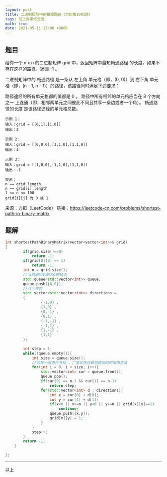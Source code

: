 ```yaml
---
layout: post
title: 二进制矩阵中的最短路径（力扣第1091题）
tags: 纸上得来终觉浅
math: true
date: 2021-05-11 13:00 +0800
---
```


## 题目

给你一个 n x n 的二进制矩阵 grid 中，返回矩阵中最短畅通路径 的长度。如果不存在这样的路径，返回 -1 。

二进制矩阵中的 畅通路径 是一条从 左上角 单元格（即，(0, 0)）到 右下角 单元格（即，(n - 1, n - 1)）的路径，该路径同时满足下述要求：

路径途经的所有单元格都的值都是 0 。
路径中所有相邻的单元格应当在 8 个方向之一 上连通（即，相邻两单元之间彼此不同且共享一条边或者一个角）。
畅通路径的长度 是该路径途经的单元格总数。


```
示例 1：
输入：grid = [[0,1],[1,0]]
输出：2

示例 2：
输入：grid = [[0,0,0],[1,1,0],[1,1,0]]
输出：4

示例 3：
输入：grid = [[1,0,0],[1,1,0],[1,1,0]]
输出：-1

提示：
n == grid.length
n == grid[i].length
1 <= n <= 100
grid[i][j] 为 0 或 1
```

来源：力扣（LeetCode）
链接：https://leetcode-cn.com/problems/shortest-path-in-binary-matrix





## 题解



```c++
int shortestPathBinaryMatrix(vector<vector<int>>& grid)
{
        if(grid.size()==0)
            return -1;
        if(grid[0][0] == 1) 
            return -1;
        int n = grid.size();
        //当前遍历到的为0的结点
        std::queue<std::vector<int>> queue;
    	queue.push({0,0});
        //八个方向
        std::vector<std::vector<int>> directions = 
        {
            	{-1,0} ,
            	{1,0} ,
            	{0,-1} ,
            	{0,1} ,
            	{-1,-1} ,
            	{-1,1} ,
            	{1,-1} ,
            	{1,1}
        };
    
    	int step = 1;
        while(!queue.empty()){
            int size = queue.size();
            //对每一层进行寻找 ，广度优先找最短路径的的常用方法
            for(int i = 0; i < size; i++){
                std::vector<int> cur = queue.front();
                queue.pop();
                if(cur[0] == n-1 && cur[1] == n-1) 
                    return step;
                for(std::vector<int> d : directions){
                    int x = cur[0] + d[0];
                    int y = cur[1] + d[1];
                    if(x<0 || x>=n || y<0 || y>=n || grid[x][y]==1) 
                        continue;
                    queue.push({x,y});
                    grid[x][y] = 1;
                }
            }
            step++;
        }
        return -1;
    }

};
```



---
以上


